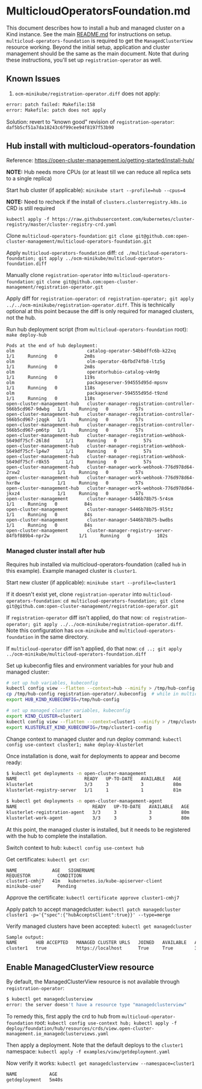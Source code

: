 # MulticloudOperatorsFoundation.md
This document describes how to install a hub and managed cluster on a Kind instance. See the main [README.md](README.md) for instructions on setup. `multicloud-operators-foundation` is required to get the `ManagedClusterView` resource working. Beyond the initial setup, application and cluster management should be the same as the main document. Note that during these instructions, you'll set up `registration-operator` as well.

## Known Issues
1. `ocm-minikube/registration-operator.diff` does not apply:
```bash
error: patch failed: Makefile:158
error: Makefile: patch does not apply
```
Solution: revert to "known good" revision of `registration-operator`: `daf5b5cf51a7da18243c6f99cee94f8197f53b90`

## Hub install with multicloud-operators-foundation
Reference: https://open-cluster-management.io/getting-started/install-hub/

**NOTE:** Hub needs more CPUs (or at least till we can reduce all replica sets to a single replica)

Start hub cluster (if applicable): `minikube start --profile=hub --cpus=4`

**NOTE:** Need to recheck if the install of `clusters.clusterregistry.k8s.io` CRD is still required

`kubectl apply -f https://raw.githubusercontent.com/kubernetes/cluster-registry/master/cluster-registry-crd.yaml`

Clone `multicloud-operators-foundation`: `git clone git@github.com:open-cluster-management/multicloud-operators-foundation.git`

Apply `multicloud-operators-foundation` diff: `cd ./multicloud-operators-foundation; git apply ../ocm-minikube/multicloud-operators-foundation.diff`

Manually clone `registration-operator` into `multicloud-operators-foundation`: `git clone git@github.com:open-cluster-management/registration-operator.git`

Apply diff for `registration-operator`: `cd registration-operator; git apply ../../ocm-minikube/registration-operator.diff`. This is technically optional at this point because the diff is only required for managed clusters, not the hub.

Run hub deployment script (from `multicloud-operators-foundation` root): `make deploy-hub`

```
Pods at the end of hub deployment:
olm                           catalog-operator-54bbdffc6b-k22xq                          1/1     Running   0          2m8s
olm                           olm-operator-6bfbd74fb8-ltz5g                              1/1     Running   0          2m8s
olm                           operatorhubio-catalog-v4n9g                                1/1     Running   0          119s
olm                           packageserver-594555d95d-mpsnv                             1/1     Running   0          118s
olm                           packageserver-594555d95d-t9znd                             1/1     Running   0          118s
open-cluster-management-hub   cluster-manager-registration-controller-566b5cd967-9dwbg   1/1     Running   0          57s
open-cluster-management-hub   cluster-manager-registration-controller-566b5cd967-jzqgk   1/1     Running   0          57s
open-cluster-management-hub   cluster-manager-registration-controller-566b5cd967-pm6tp   1/1     Running   0          57s
open-cluster-management-hub   cluster-manager-registration-webhook-5649df75cf-26l8d      1/1     Running   0          57s
open-cluster-management-hub   cluster-manager-registration-webhook-5649df75cf-lp4w7      1/1     Running   0          57s
open-cluster-management-hub   cluster-manager-registration-webhook-5649df75cf-r8k55      1/1     Running   0          57s
open-cluster-management-hub   cluster-manager-work-webhook-776d978d64-2rxw2              1/1     Running   0          57s
open-cluster-management-hub   cluster-manager-work-webhook-776d978d64-hxr8w              1/1     Running   0          57s
open-cluster-management-hub   cluster-manager-work-webhook-776d978d64-jkxz4              1/1     Running   0          57s
open-cluster-management       cluster-manager-5446b78b75-5r4sm                           1/1     Running   0          84s
open-cluster-management       cluster-manager-5446b78b75-9l5tz                           1/1     Running   0          84s
open-cluster-management       cluster-manager-5446b78b75-bwdbs                           1/1     Running   0          84s
open-cluster-management       cluster-manager-registry-server-84fbf889b4-npr2w           1/1     Running   0          102s
```

### Managed cluster install after hub
Requires hub installed via multicloud-operators-foundation (called `hub` in this example). Example managed cluster is `cluster1`. 

Start new cluster (if applicable): `minikube start --profile=cluster1`

If it doesn't exist yet, clone `registration-operator` into `multicloud-operators-foundation`: `cd multicloud-operators-foundation; git clone git@github.com:open-cluster-management/registration-operator.git`

If `registration-operator` diff isn't applied, do that now: `cd registration-operator; git apply ../../ocm-minikube/registration-operator.diff`. Note this configuration has `ocm-minikube` and `multicloud-operators-foundation` in the same directory.

If `multicloud-operator` diff isn't applied, do that now: `cd ..; git apply ../ocm-minikube/multicloud-operators-foundation.diff`

Set up kubeconfig files and environment variables for your hub and managed cluster:
```bash
# set up hub variables, kubeconfig
kubectl config view --flatten --context=hub --minify > /tmp/hub-config
cp /tmp/hub-config registration-operator/.kubeconfig  # while in multicloud-operators-foundation root
export HUB_KIND_KUBECONFIG=/tmp/hub-config

# set up managed cluster variables, kubeconfig
export KIND_CLUSTER=cluster1
kubectl config view --flatten --context=cluster1 --minify > /tmp/cluster1-config
export KLUSTERLET_KIND_KUBECONFIG=/tmp/cluster1-config
```

Change context to managed cluster and run deploy command: `kubectl config use-context cluster1; make deploy-klusterlet`

Once installation is done, wait for deployments to appear and become ready:
```bash
$ kubectl get deployments -n open-cluster-management
NAME                         READY   UP-TO-DATE   AVAILABLE   AGE
klusterlet                   3/3     3            3           80m
klusterlet-registry-server   1/1     1            1           81m

$ kubectl get deployments -n open-cluster-management-agent
NAME                            READY   UP-TO-DATE   AVAILABLE   AGE
klusterlet-registration-agent   3/3     3            3           80m
klusterlet-work-agent           3/3     3            3           80m
```

At this point, the managed cluster is installed, but it needs to be registered with the hub to complete the installation. 

Switch context to hub: `kubectl config use-context hub`

Get certificates: `kubectl get csr`:
```
NAME             AGE   SIGNERNAME                                    REQUESTOR          CONDITION
cluster1-cmhj7   41m   kubernetes.io/kube-apiserver-client           minikube-user      Pending
```

Approve the certificate: `kubectl certificate approve cluster1-cmhj7`

Apply patch to accept managedcluster: `kubectl patch managedcluster cluster1 -p='{"spec":{"hubAcceptsClient":true}}' --type=merge`

Verify managed clusters have been accepted: `kubectl get managedcluster`

```bash
Sample output:
NAME       HUB ACCEPTED   MANAGED CLUSTER URLS   JOINED   AVAILABLE   AGE
cluster1   true           https://localhost      True     True        3m54s
```

## Enable ManagedClusterView resource
By default, the ManagedClusterView resource is not available through `registration-operator`:

```bash
$ kubectl get managedclusterview
error: the server doesn't have a resource type "managedclusterview" 
```

To remedy this, first apply the crd to hub from `multicloud-operator-foundation` root: `kubectl config use-context hub; kubectl apply -f deploy/foundation/hub/resources/crds/view.open-cluster-management.io_managedclusterviews.yaml`

Then apply a deployment. Note that the default deploys to the `cluster1` namespace: `kubectl apply -f examples/view/getdeployment.yaml`

Now verify it works: `kubectl get managedclusterview --namespace=cluster1`
```bash
NAME            AGE
getdeployment   5m40s
```
